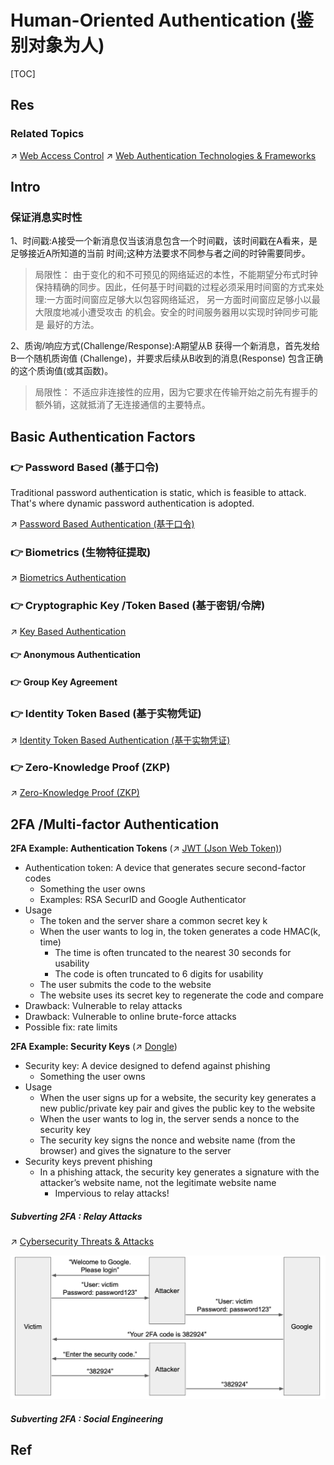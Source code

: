 # Human-Oriented Authentication (鉴别对象为人)

[TOC]



## Res
### Related Topics
↗ [Web Access Control](../../../../../../../Application%20Security/💉%20Web%20Security/🍭%20Web%20Application%20Security%20Mechanisms/Web%20Access%20Control/Web%20Access%20Control.md)
↗ [Web Authentication Technologies & Frameworks](../../../../../../../Application%20Security/💉%20Web%20Security/🍭%20Web%20Application%20Security%20Mechanisms/Web%20Access%20Control/Web%20Authentication%20Technologies%20&%20Frameworks/Web%20Authentication%20Technologies%20&%20Frameworks.md)



## Intro
### 保证消息实时性
1、时间戳:A接受一个新消息仅当该消息包含一个时间戳，该时间戳在A看来，是足够接近A所知道的当前 时间;这种方法要求不同参与者之间的时钟需要同步。

> 局限性： 由于变化的和不可预见的网络延迟的本性，不能期望分布式时钟保持精确的同步。因此，任何基于时间戳的过程必须采用时间窗的方式来处理:一方面时间窗应足够大以包容网络延迟， 另一方面时间窗应足够小以最大限度地减小遭受攻击 的机会。安全的时间服务器用以实现时钟同步可能是 最好的方法。


2、质询/响应方式(Challenge/Response):A期望从B 获得一个新消息，首先发给B一个随机质询值 (Challenge)，并要求后续从B收到的消息(Response) 包含正确的这个质询值(或其函数)。

>局限性： 不适应非连接性的应用，因为它要求在传输开始之前先有握手的额外销，这就抵消了无连接通信的主要特点。



## Basic Authentication Factors
### 👉 Password Based (基于口令)
Traditional password authentication is static, which is feasible to attack. That's where dynamic password authentication is adopted. 

↗ [Password Based Authentication (基于口令)](Password%20Based%20Authentication%20(基于口令)/Password%20Based%20Authentication%20(基于口令).md)


### 👉 Biometrics (生物特征提取)
↗ [Biometrics Authentication](Biometrics%20Authentication%20(基于生物特征信息)/Biometrics%20Authentication.md)


### 👉 Cryptographic Key /Token Based (基于密钥/令牌)
↗ [Key Based Authentication](Key%20Based%20Authentication%20(基于密码学原理)/Key%20Based%20Authentication.md)
#### 👉 Anonymous Authentication
#### 👉 Group Key Agreement


### 👉 Identity Token Based (基于实物凭证)
↗ [Identity Token Based Authentication (基于实物凭证)](Identity%20Token%20Based%20Authentication%20(基于实物凭证)/Identity%20Token%20Based%20Authentication%20(基于实物凭证).md)


### 👉 Zero-Knowledge Proof (ZKP)
↗ [Zero-Knowledge Proof (ZKP)](Zero-Knowledge%20Proof%20(ZKP)/Zero-Knowledge%20Proof%20(ZKP).md)



## 2FA /Multi-factor Authentication
**2FA Example: Authentication Tokens** (↗ [JWT (Json Web Token)](../../../../../../../Application%20Security/💉%20Web%20Security/🍭%20Web%20Application%20Security%20Mechanisms/Web%20Access%20Control/Web%20Authentication%20Technologies%20&%20Frameworks/Web%20Authentication%20Frameworks/JWT%20(Json%20Web%20Token).md))
- Authentication token: A device that generates secure second-factor codes
	- Something the user owns
	- Examples: RSA SecurID and Google Authenticator
- Usage
	- The token and the server share a common secret key k
	- When the user wants to log in, the token generates a code HMAC(k, time)
		- The time is often truncated to the nearest 30 seconds for usability
		- The code is often truncated to 6 digits for usability
	- The user submits the code to the website
	- The website uses its secret key to regenerate the code and compare
- Drawback: Vulnerable to relay attacks
- Drawback: Vulnerable to online brute-force attacks
- Possible fix: rate limits

**2FA Example: Security Keys** (↗ [Dongle](../../../../../../../../🔑%20CS%20Core/Hardware%20&%20EE%20Related%20Theories/Auxiliary%20Hardware%20&%20Peripherals%20(IO%20Devices)/Input%20&%20Output%20Devices/Dongle/Dongle.md))
- Security key: A device designed to defend against phishing
	- Something the user owns
- Usage
	- When the user signs up for a website, the security key generates a new public/private key pair and gives the public key to the website
	- When the user wants to log in, the server sends a nonce to the security key
	- The security key signs the nonce and website name (from the browser) and gives the signature to the server
- Security keys prevent phishing
	- In a phishing attack, the security key generates a signature with the attacker’s website name, not the legitimate website name
		- Impervious to relay attacks!
##### Subverting 2FA : Relay Attacks
↗ [Cybersecurity Threats & Attacks](../../../../../../🐗%20Cybersecurity%20Threats%20&%20Attacks/Cybersecurity%20Threats%20&%20Attacks.md)

![](../../../../../../../../../Assets/Pics/Screenshot%202024-10-22%20at%2010.37.10.png)
##### Subverting 2FA : Social Engineering



## Ref

